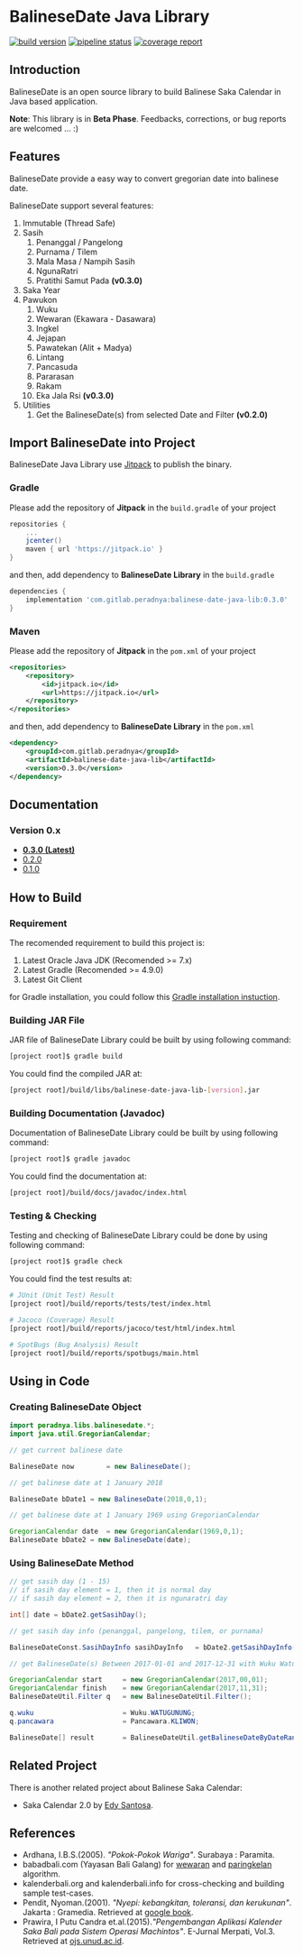 # BalineseDate Java Library

[![build version](https://jitpack.io/v/com.gitlab.peradnya/balinese-date-java-lib.svg)](https://jitpack.io/#com.gitlab.peradnya/balinese-date-java-lib)
[![pipeline status](https://gitlab.com/peradnya/balinese-date-java-lib/badges/master/pipeline.svg)](https://gitlab.com/peradnya/balinese-date-java-lib/commits/master)
[![coverage report](https://gitlab.com/peradnya/balinese-date-java-lib/badges/master/coverage.svg)](https://gitlab.com/peradnya/balinese-date-java-lib/commits/master)

## Introduction

BalineseDate is an open source library to build Balinese Saka Calendar in Java based application.

**Note**: This library is in **Beta Phase**. Feedbacks, corrections, or bug reports are welcomed ... :)

## Features

BalineseDate provide a easy way to convert gregorian date into balinese date.

BalineseDate support several features:

1. Immutable (Thread Safe)
2. Sasih
    1. Penanggal / Pangelong
    2. Purnama / Tilem
    3. Mala Masa / Nampih Sasih
    4. NgunaRatri
    5. Pratithi Samut Pada __(v0.3.0)__
3. Saka Year
4. Pawukon
    1. Wuku
    2. Wewaran (Ekawara - Dasawara)
    3. Ingkel
    4. Jejapan
    5. Pawatekan (Alit + Madya)
    6. Lintang
    7. Pancasuda
    8. Pararasan
    9. Rakam
    10. Eka Jala Rsi __(v0.3.0)__
5. Utilities
    1. Get the BalineseDate(s) from selected Date and Filter __(v0.2.0)__

## Import BalineseDate into Project

BalineseDate Java Library use [Jitpack](https://jitpack.io/#com.gitlab.peradnya/balinese-date-java-lib) to publish the binary.

### Gradle

Please add the repository of __Jitpack__ in the ```build.gradle``` of your project

```groovy
repositories {
    ...
    jcenter()
    maven { url 'https://jitpack.io' }
}
```

and then, add dependency to __BalineseDate Library__ in the ```build.gradle```

```groovy
dependencies {
    implementation 'com.gitlab.peradnya:balinese-date-java-lib:0.3.0'
}
```

### Maven

Please add the repository of __Jitpack__ in the ```pom.xml``` of your project

```xml
<repositories>
    <repository>
        <id>jitpack.io</id>
        <url>https://jitpack.io</url>
    </repository>
</repositories>
```

and then, add dependency to __BalineseDate Library__ in the ```pom.xml```

```xml
<dependency>
    <groupId>com.gitlab.peradnya</groupId>
    <artifactId>balinese-date-java-lib</artifactId>
    <version>0.3.0</version>
</dependency>
```

## Documentation

### Version 0.x

* [__0.3.0 (Latest)__](https://jitpack.io/com/gitlab/peradnya/balinese-date-java-lib/0.3.0/javadoc/)
* [0.2.0](https://jitpack.io/com/gitlab/peradnya/balinese-date-java-lib/0.2.0/javadoc/)
* [0.1.0](https://jitpack.io/com/gitlab/peradnya/balinese-date-java-lib/0.1.0/javadoc/)

## How to Build

### Requirement

The recomended requirement to build this project is:

1. Latest Oracle Java JDK (Recomended >= 7.x)
2. Latest Gradle (Recomended >= 4.9.0)
3. Latest Git Client

for Gradle installation, you could follow this [Gradle installation instuction](https://gradle.org/install/).

### Building JAR File

JAR file of BalineseDate Library could be built by using following command:

```sh
[project root]$ gradle build
```

You could find the compiled JAR at:

```sh
[project root]/build/libs/balinese-date-java-lib-[version].jar
```

### Building Documentation (Javadoc)

Documentation of BalineseDate Library could be built by using following command:

```sh
[project root]$ gradle javadoc
```

You could find the documentation at:

```sh
[project root]/build/docs/javadoc/index.html
```

### Testing & Checking

Testing and checking of BalineseDate Library could be done by using following command:

```sh
[project root]$ gradle check
```

You could find the test results at:

```sh
# JUnit (Unit Test) Result
[project root]/build/reports/tests/test/index.html

# Jacoco (Coverage) Result
[project root]/build/reports/jacoco/test/html/index.html

# SpotBugs (Bug Analysis) Result
[project root]/build/reports/spotbugs/main.html
```

## Using in Code

### Creating BalineseDate Object

```java
import peradnya.libs.balinesedate.*;
import java.util.GregorianCalendar;

// get current balinese date

BalineseDate now        = new BalineseDate();

// get balinese date at 1 January 2018

BalineseDate bDate1 = new BalineseDate(2018,0,1);

// get balinese date at 1 January 1969 using GregorianCalendar

GregorianCalendar date  = new GregorianCalendar(1969,0,1);
BalineseDate bDate2 = new BalineseDate(date);
```

### Using BalineseDate Method

```java
// get sasih day (1 - 15)
// if sasih day element = 1, then it is normal day
// if sasih day element = 2, then it is ngunaratri day

int[] date = bDate2.getSasihDay();

// get sasih day info (penanggal, pangelong, tilem, or purnama)

BalineseDateConst.SasihDayInfo sasihDayInfo   = bDate2.getSasihDayInfo();

// get BalineseDate(s) Between 2017-01-01 and 2017-12-31 with Wuku Watugunung and Pancawara Kliwon

GregorianCalendar start     = new GregorianCalendar(2017,00,01);
GregorianCalendar finish    = new GregorianCalendar(2017,11,31);
BalineseDateUtil.Filter q   = new BalineseDateUtil.Filter();

q.wuku                      = Wuku.WATUGUNUNG;
q.pancawara                 = Pancawara.KLIWON;

BalineseDate[] result       = BalineseDateUtil.getBalineseDateByDateRange(q, start, finish);
```

## Related Project

There is another related project about Balinese Saka Calendar:

* Saka Calendar 2.0 by [Edy Santosa](https://github.com/edysantosa/sakacalendar).

## References

* Ardhana, I.B.S.(2005). *"Pokok-Pokok Wariga"*. Surabaya : Paramita.
* babadbali.com (Yayasan Bali Galang) for [wewaran](http://www.babadbali.com/pewarigaan/perhitungan.htm) and [paringkelan](http://www.babadbali.com/pewarigaan/paringkelan.htm) algorithm.
* kalenderbali.org and kalenderbali.info for cross-checking and building sample test-cases.
* Pendit, Nyoman.(2001). *"Nyepi: kebangkitan, toleransi, dan kerukunan"*. Jakarta : Gramedia. Retrieved at [google book](https://books.google.co.id/books?id=4ND9KPn2o8AC).
* Prawira, I Putu Candra et.al.(2015).*"Pengembangan Aplikasi Kalender Saka Bali pada Sistem Operasi Machintos"*. E-Jurnal Merpati, Vol.3. Retrieved at [ojs.unud.ac.id](https://ojs.unud.ac.id/index.php/merpati/article/view/17799/11547).